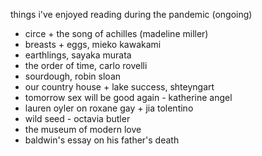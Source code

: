 things i've enjoyed reading during the pandemic (ongoing)
- circe + the song of achilles (madeline miller)
- breasts + eggs, mieko kawakami
- earthlings, sayaka murata
- the order of time, carlo rovelli
- sourdough, robin sloan
- our country house + lake success, shteyngart
- tomorrow sex will be good again - katherine angel
- lauren oyler on roxane gay + jia  tolentino
- wild seed - octavia butler
- the museum of modern love
- baldwin's essay on his father's death